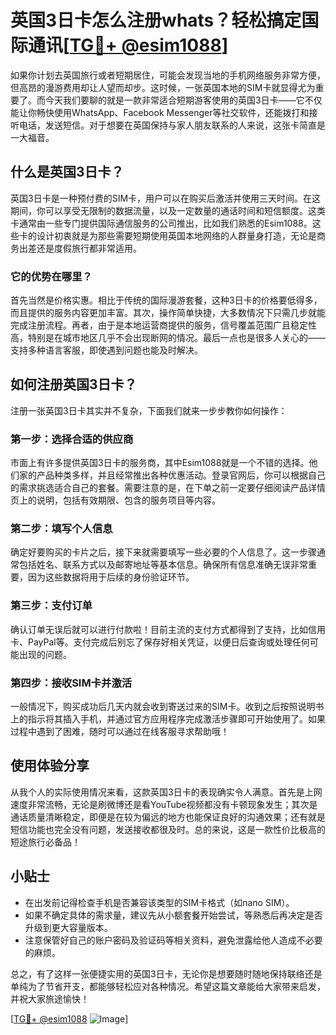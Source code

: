 # 英国3日卡怎么注册whats？轻松搞定国际通讯[[TG💪+ @esim1088](https://t.me/s/esim1088)]

如果你计划去英国旅行或者短期居住，可能会发现当地的手机网络服务非常方便，但高昂的漫游费用却让人望而却步。这时候，一张英国本地的SIM卡就显得尤为重要了。而今天我们要聊的就是一款非常适合短期游客使用的英国3日卡——它不仅能让你畅快使用WhatsApp、Facebook Messenger等社交软件，还能拨打和接听电话，发送短信。对于想要在英国保持与家人朋友联系的人来说，这张卡简直是一大福音。

## 什么是英国3日卡？

英国3日卡是一种预付费的SIM卡，用户可以在购买后激活并使用三天时间。在这期间，你可以享受无限制的数据流量，以及一定数量的通话时间和短信额度。这类卡通常由一些专门提供国际通信服务的公司推出，比如我们熟悉的Esim1088。这些卡的设计初衷就是为那些需要短期使用英国本地网络的人群量身打造，无论是商务出差还是度假旅行都非常适用。

### 它的优势在哪里？

首先当然是价格实惠。相比于传统的国际漫游套餐，这种3日卡的价格要低得多，而且提供的服务内容更加丰富。其次，操作简单快捷，大多数情况下只需几步就能完成注册流程。再者，由于是本地运营商提供的服务，信号覆盖范围广且稳定性高，特别是在城市地区几乎不会出现断网的情况。最后一点也是很多人关心的——支持多种语言客服，即使遇到问题也能及时解决。

## 如何注册英国3日卡？

注册一张英国3日卡其实并不复杂，下面我们就来一步步教你如何操作：

### 第一步：选择合适的供应商

市面上有许多提供英国3日卡的服务商，其中Esim1088就是一个不错的选择。他们家的产品种类多样，并且经常推出各种优惠活动。登录官网后，你可以根据自己的需求挑选适合自己的套餐。需要注意的是，在下单之前一定要仔细阅读产品详情页上的说明，包括有效期限、包含的服务项目等内容。

### 第二步：填写个人信息

确定好要购买的卡片之后，接下来就需要填写一些必要的个人信息了。这一步骤通常包括姓名、联系方式以及邮寄地址等基本信息。确保所有信息准确无误非常重要，因为这些数据将用于后续的身份验证环节。

### 第三步：支付订单

确认订单无误后就可以进行付款啦！目前主流的支付方式都得到了支持，比如信用卡、PayPal等。支付完成后别忘了保存好相关凭证，以便日后查询或处理任何可能出现的问题。

### 第四步：接收SIM卡并激活

一般情况下，购买成功后几天内就会收到寄送过来的SIM卡。收到之后按照说明书上的指示将其插入手机，并通过官方应用程序完成激活步骤即可开始使用了。如果过程中遇到了困难，随时可以通过在线客服寻求帮助哦！

## 使用体验分享

从我个人的实际使用情况来看，这款英国3日卡的表现确实令人满意。首先是上网速度非常流畅，无论是刷微博还是看YouTube视频都没有卡顿现象发生；其次是通话质量清晰稳定，即便是在较为偏远的地方也能保证良好的沟通效果；还有就是短信功能也完全没有问题，发送接收都很及时。总的来说，这是一款性价比极高的短途旅行必备品！

## 小贴士

- 在出发前记得检查手机是否兼容该类型的SIM卡格式（如nano SIM）。
- 如果不确定具体的需求量，建议先从小额套餐开始尝试，等熟悉后再决定是否升级到更大容量版本。
- 注意保管好自己的账户密码及验证码等相关资料，避免泄露给他人造成不必要的麻烦。

总之，有了这样一张便捷实用的英国3日卡，无论你是想要随时随地保持联络还是单纯为了节省开支，都能够轻松应对各种情况。希望这篇文章能给大家带来启发，并祝大家旅途愉快！

[[TG💪+ @esim1088](https://t.me/s/esim1088) ![Image](https://i.postimg.cc/4NQfJmqS/Snipaste-2025-05-13-00-14-12.png)]